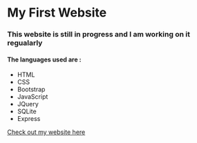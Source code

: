 # My First Website 


### This website is still in progress and I am working on it regualarly


#### The languages used are :

- HTML
- CSS
- Bootstrap
- JavaScript
- JQuery
- SQLite
- Express

[Check out my website here](https://glacial-hollows-87936.herokuapp.com)


